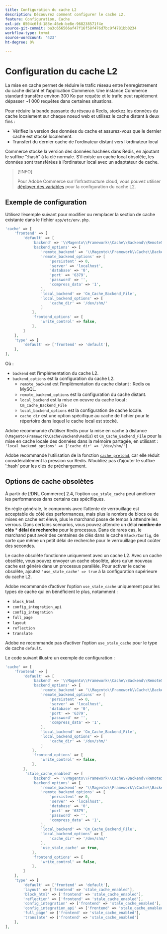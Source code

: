 ```yaml
---
title: Configuration du cache L2
description: Découvrez comment configurer le cache L2.
feature: Configuration, Cache
exl-id: 0504c6fd-188e-46eb-be8e-968238571f4e
source-git-commit: ba3c656566af47f16f58f476d7bc9f4781bb0234
workflow-type: tm+mt
source-wordcount: '423'
ht-degree: 0%

---
```


# Configuration du cache L2

La mise en cache permet de réduire le trafic réseau entre l’enregistrement du cache distant et l’application Commerce. Une instance Commerce standard transfère environ 300 Ko par requête et le trafic peut rapidement dépasser ~1 000 requêtes dans certaines situations.

Pour réduire la bande passante du réseau à Redis, stockez les données du cache localement sur chaque noeud web et utilisez le cache distant à deux fins :

- Vérifiez la version des données du cache et assurez-vous que le dernier cache est stocké localement.
- Transfert du dernier cache de l’ordinateur distant vers l’ordinateur local

Commerce stocke la version des données hachées dans Redis, en ajoutant le suffixe &quot;:hash&quot; à la clé normale. S’il existe un cache local obsolète, les données sont transférées à l’ordinateur local avec un adaptateur de cache.

>[!INFO]
>
>Pour Adobe Commerce sur l’infrastructure cloud, vous pouvez utiliser [déployer des variables](https://experienceleague.adobe.com/docs/commerce-cloud-service/user-guide/configure/env/stage/variables-deploy.html?lang=fr#redis_backend) pour la configuration du cache L2.

## Exemple de configuration

Utilisez l’exemple suivant pour modifier ou remplacer la section de cache existante dans le fichier `app/etc/env.php`.

```php
'cache' => [
    'frontend' => [
        'default' => [
            'backend' => '\\Magento\\Framework\\Cache\\Backend\\RemoteSynchronizedCache',
            'backend_options' => [
                'remote_backend' => '\\Magento\\Framework\\Cache\\Backend\\Redis',
                'remote_backend_options' => [
                    'persistent' => 0,
                    'server' => 'localhost',
                    'database' => '0',
                    'port' => '6379',
                    'password' => '',
                    'compress_data' => '1',
                ],
                'local_backend' => 'Cm_Cache_Backend_File',
                'local_backend_options' => [
                    'cache_dir' => '/dev/shm/'
                ]
            ],
            'frontend_options' => [
                'write_control' => false,
            ],
        ]
    ],
    'type' => [
        'default' => ['frontend' => 'default'],
    ],
],
```

Où :

- `backend` est l’implémentation du cache L2.
- `backend_options` est la configuration du cache L2.
   - `remote_backend` est l’implémentation du cache distant : Redis ou MySQL.
   - `remote_backend_options` est la configuration du cache distant.
   - `local_backend` est la mise en oeuvre du cache local : `Cm_Cache_Backend_File`
   - `local_backend_options` est la configuration de cache locale.
   - `cache_dir` est une option spécifique au cache de fichier pour le répertoire dans lequel le cache local est stocké.

Adobe recommande d’utiliser Redis pour la mise en cache à distance (`\Magento\Framework\Cache\Backend\Redis`) et `Cm_Cache_Backend_File` pour la mise en cache locale des données dans la mémoire partagée, en utilisant : `'local_backend_options' => ['cache_dir' => '/dev/shm/']`

Adobe recommande l’utilisation de la fonction [`cache preload`](redis-pg-cache.md#redis-preload-feature), car elle réduit considérablement la pression sur Redis. N’oubliez pas d’ajouter le suffixe &#39;:hash&#39; pour les clés de préchargement.

## Options de cache obsolètes

À partir de [!DNL Commerce] 2.4, l’option `use_stale_cache` peut améliorer les performances dans certains cas spécifiques.

En règle générale, le compromis avec l’attente de verrouillage est acceptable du côté des performances, mais plus le nombre de blocs ou de mises en cache est élevé, plus le marchand passe de temps à attendre les verrous. Dans certains scénarios, vous pouvez attendre un délai **nombre de clés** \* **délai de recherche** pour le processus. Dans de rares cas, le marchand peut avoir des centaines de clés dans le cache `Block/Config`, de sorte que même un petit délai de recherche pour le verrouillage peut coûter des secondes.

Le cache obsolète fonctionne uniquement avec un cache L2. Avec un cache obsolète, vous pouvez envoyer un cache obsolète, alors qu’un nouveau cache est généré dans un processus parallèle. Pour activer le cache obsolète, ajoutez `'use_stale_cache' => true` à la configuration supérieure du cache L2.

Adobe recommande d’activer l’option `use_stale_cache` uniquement pour les types de cache qui en bénéficient le plus, notamment :

- `block_html`
- `config_integration_api`
- `config_integration`
- `full_page`
- `layout`
- `reflection`
- `translate`

Adobe ne recommande pas d’activer l’option `use_stale_cache` pour le type de cache `default`.

Le code suivant illustre un exemple de configuration :

```php
'cache' => [
    'frontend' => [
        'default' => [
            'backend' => '\\Magento\\Framework\\Cache\\Backend\\RemoteSynchronizedCache',
            'backend_options' => [
                'remote_backend' => '\\Magento\\Framework\\Cache\\Backend\\Redis',
                'remote_backend_options' => [
                    'persistent' => 0,
                    'server' => 'localhost',
                    'database' => '0',
                    'port' => '6379',
                    'password' => '',
                    'compress_data' => '1',
                ],
                'local_backend' => 'Cm_Cache_Backend_File',
                'local_backend_options' => [
                    'cache_dir' => '/dev/shm/'
                ]
            ],
            'frontend_options' => [
                'write_control' => false,
            ],
        ],
         'stale_cache_enabled' => [
            'backend' => '\\Magento\\Framework\\Cache\\Backend\\RemoteSynchronizedCache',
            'backend_options' => [
                'remote_backend' => '\\Magento\\Framework\\Cache\\Backend\\Redis',
                'remote_backend_options' => [
                    'persistent' => 0,
                    'server' => 'localhost',
                    'database' => '0',
                    'port' => '6379',
                    'password' => '',
                    'compress_data' => '1',
                ],
                'local_backend' => 'Cm_Cache_Backend_File',
                'local_backend_options' => [
                    'cache_dir' => '/dev/shm/'
                ],
                'use_stale_cache' => true,
            ],
            'frontend_options' => [
                'write_control' => false,
            ],
        ]
    ],
    'type' => [
        'default' => ['frontend' => 'default'],
        'layout' => ['frontend' => 'stale_cache_enabled'],
        'block_html' => ['frontend' => 'stale_cache_enabled'],
        'reflection' => ['frontend' => 'stale_cache_enabled'],
        'config_integration' => ['frontend' => 'stale_cache_enabled'],
        'config_integration_api' => ['frontend' => 'stale_cache_enabled'],
        'full_page' => ['frontend' => 'stale_cache_enabled'],
        'translate' => ['frontend' => 'stale_cache_enabled']
    ],
],
```
